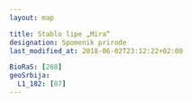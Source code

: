 ```yaml
---
layout: map

title: Stablo lipe „Mira“
designation: Spomenik prirode
last_modified_at: 2018-06-02T23:12:22+02:00

BioRaS: [268]
geoSrbija:
  L1_182: [87]
---
```

